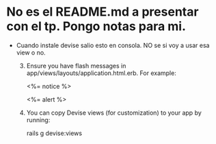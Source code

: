 # No es el README.md a presentar con el tp. Pongo notas para mi.

* Cuando instale devise salio esto en consola. NO se si voy a usar esa view o no.

    3. Ensure you have flash messages in app/views/layouts/application.html.erb.
     For example:

       <p class="notice"><%= notice %></p>
       <p class="alert"><%= alert %></p>

    4. You can copy Devise views (for customization) to your app by running:

       rails g devise:views
